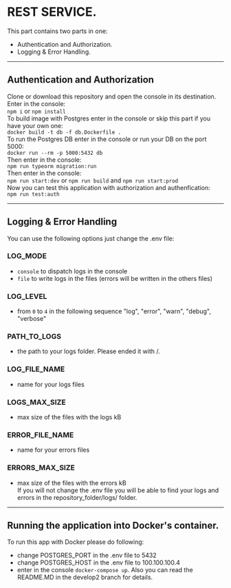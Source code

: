 # **REST SERVICE.**
This part contains two parts in one:
- Authentication and Authorization.
- Logging & Error Handling.
___
## **Authentication and Authorization**
Clone or download this repository and open the console in its destination.  
Enter in the console:  
`npm i` or `npm install`  
To build image with Postgres enter in the console or skip this part if you have your own one:  
`docker build -t db -f db.Dockerfile .`  
To run the Postgres DB enter in the console or run your DB on the port 5000:  
`docker run --rm -p 5000:5432 db`  
Then enter in the console:  
`npm run typeorm migration:run`  
Then enter in the console:  
`npm run start:dev` or `npm run build` and `npm run start:prod`  
Now you can test this application with authorization and authenfication:  
`npm run test:auth`  
___
## **Logging & Error Handling**
You can use the following options just change the .env file:  
### LOG_MODE
- `console` to dispatch logs in the console  
- `file` to write logs in the files (errors will be written in the others files)  
### LOG_LEVEL
- from `0` to `4` in the following sequence "log", "error", "warn", "debug", "verbose"
### PATH_TO_LOGS
- the path to your logs folder. Please ended it with /.
### LOG_FILE_NAME
- name for your logs files
### LOGS_MAX_SIZE
- max size of the files with the logs kB
### ERROR_FILE_NAME
- name for your errors files
### ERRORS_MAX_SIZE
- max size of the files with the errors kB  
If you will not change the .env file you will be able to find your logs and errors in the repository_folder/logs/ folder.
___
## **Running the application into Docker's container.**
To run this app with Docker please do following:  
- change POSTGRES_PORT in the .env file to 5432  
- change POSTGRES_HOST in the .env file to 100.100.100.4
- enter in the console `docker-compose up`. Also you can read the README.MD in the develop2 branch for details.
